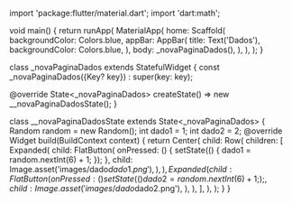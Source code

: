 import 'package:flutter/material.dart';
import 'dart:math';

void main() {
 return runApp(
   MaterialApp(
     home: Scaffold(
       backgroundColor: Colors.blue,
       appBar: AppBar(
         title: Text('Dados'),
         backgroundColor: Colors.blue,
       ),
       body: _novaPaginaDados(),
     ),
   ),
 );
}

class _novaPaginaDados extends StatefulWidget {
 const _novaPaginaDados({Key? key}) : super(key: key);

 @override
 State<_novaPaginaDados> createState() => new __novaPaginaDadosState();
}

class __novaPaginaDadosState extends State<_novaPaginaDados> {
 Random random = new Random();
 int dado1 = 1;
 int dado2 = 2;
 @override
 Widget build(BuildContext context) {
   return Center(
     child: Row(
       children: <Widget>[
         Expanded(
           child: FlatButton(
             onPressed: () {
               setState(() {
                 dado1 = random.nextInt(6) + 1;
               });
             },
             child: Image.asset('images/dado$dado1.png'),
           ),
         ),
         Expanded(
           child: FlatButton(
             onPressed: () {
               setState(() {
                 dado2 = random.nextInt(6) + 1;
               });
             },
             child: Image.asset('images/dado$dado2.png'),
           ),
         ),
       ],
     ),
   );
 }
}
